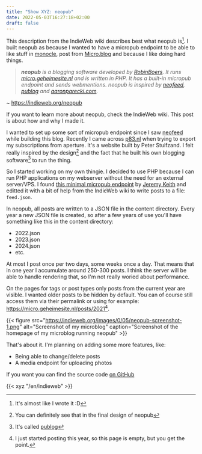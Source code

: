 ```yaml
---
title: "Show XYZ: neopub"
date: 2022-05-03T16:27:18+02:00
draft: false
---
```


This description from the IndieWeb wiki describes best what neopub is[^1]. I built neopub as because I wanted to have a micropub endpoint to be able to like stuff in [monocle](https://monocle.p3k.io), post from [Micro.blog](https://micro.blog) and because I like doing hard things.

> _**neopub** is a blogging software developed by [RobinBoers](https://indieweb.org/User:Geheimesite.nl). It runs [micro.geheimesite.nl](https://micro.geheimesite.nl) and is written in PHP. It has a built-in micropub endpoint and sends webmentions. neopub is inspired by [neofeed](https://github.com/victoriadrake/neofeed-theme), [publog](https://p83.nl) and [aaronparecki.com](https://aaronparecki.com)._

~ <https://indieweb.org/neopub>

If you want to learn more about neopub, check the IndieWeb wiki. This post is about how and why I made it.

I wanted to set up some sort of micropub endpoint since I saw [neofeed](https://neofeed.dev) while building this blog. Recently I came across [p83.nl](https://p83.nl) when trying to export my subscriptions from aperture. It's a website built by Peter Stuifzand. I felt really inspired by the design[^2] and the fact that he built his own blogging software[^3] to run the thing.

So I started working on my own thingie. I decided to use PHP because I can run PHP applications on my webserver without the need for an external server/VPS. I found [this minimal micropub endpoint](https://gist.github.com/adactio/8168e6b78da7b16a4644) by [Jeremy Keith](https://adactio.com) and editted it with a bit of help from the IndieWeb wiki to write posts to a file: `feed.json`.

In neopub, all posts are written to a JSON file in the content directory. Every year a new JSON file is created, so after a few years of use you'll have something like this in the content directory:

- 2022.json
- 2023.json
- 2024.json
- etc.

At most I post once per two days, some weeks once a day. That means that in one year I accumulate around 250-300 posts. I think the server will be able to handle rendering that, so I'm not really woried about performance.

On the pages for tags or post types only posts from the current year are visible. I wanted older posts to be hidden by default. You can of course still access them via their permalink or using for example: <https://micro.geheimesite.nl/posts/2021>[^4].

{{< figure src="https://indieweb.org/images/0/05/neopub-screenshot-1.png" alt="Screenshot of my microblog" caption="Screenshot of the homepage of my microblog running neopub" >}}

That's about it. I'm planning on adding some more features, like:

- Being able to change/delete posts
- A media endpoint for uploading photos

If you want you can find the source code [on GitHub](https://github.com/RobinBoers/neopub)

{{< xyz "/en/indieweb" >}}

[^1]: It's almost like I wrote it :D

[^2]: You can definitely see that in the final design of neopub

[^3]: It's called [publog](https://p83.nl/projects/publog)

[^4]: I just started posting this year, so this page is empty, but you get the point.
